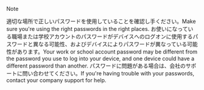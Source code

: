   > [!NOTE]
  > <span data-ttu-id="1dd00-101">適切な場所で正しいパスワードを使用していることを確認し手ください。</span><span class="sxs-lookup"><span data-stu-id="1dd00-101">Make sure you're using the right passwords in the right places.</span></span> <span data-ttu-id="1dd00-102">お使いになっている職場または学校アカウントのパスワードがデバイスへのログオンに使用するパスワードと異なる可能性、およびデバイスによりパスワードが異なっている可能性があります。</span><span class="sxs-lookup"><span data-stu-id="1dd00-102">Your work or school account password may be different from the password you use to log into your device, and one device could have a different password than another.</span></span> <span data-ttu-id="1dd00-103">パスワードに問題がある場合は、会社のサポートに問い合わせてください。</span><span class="sxs-lookup"><span data-stu-id="1dd00-103">If you're having trouble with your passwords, contact your company support for help.</span></span>
